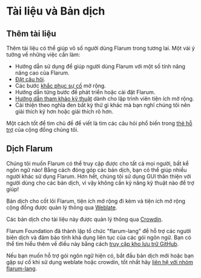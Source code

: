 # Tài liệu và Bản dịch

## Thêm tài liệu

Thêm tài liệu có thể giúp vô số người dùng Flarum trong tương lai. Một vài ý tưởng về những việc cần làm:

- Hướng dẫn sử dụng để giúp người dùng Flarum với một số tính năng nâng cao của Flarum.
- [Đặt câu hỏi](faq.md).
- Các bước [khắc phục sự cố](troubleshoot.md) mở rộng.
- Hướng dẫn từng bước để phát triển hoặc cài đặt Flarum. 
- [Hướng dẫn tham khảo kỹ thuật](extend/README.md) dành cho lập trình viên tiện ích mở rộng.
- Cải thiện theo nghĩa đen bất kỳ thứ gì khác mà bạn nghĩ chúng tôi nên giải thích kỹ hơn hoặc giải thích rõ hơn.

Một cách tốt để tìm chủ đề để viết là tìm các câu hỏi phổ biến trong [thẻ hỗ trợ](https://discuss.flarum.org/t/support) của cộng đồng chúng tôi.

## Dịch Flarum

Chúng tôi muốn Flarum có thể truy cập được cho tất cả mọi người, bất kể ngôn ngữ nào! Bằng cách đóng góp các bản dịch, bạn có thể giúp nhiều người khác sử dụng Flarum. Hơn hết, chúng tôi sử dụng GUI thân thiện với người dùng cho các bản dịch, vì vậy không cần kỹ năng kỹ thuật nào để trợ giúp!

Bản dịch cho cốt lõi Flarum, tiện ích mở rộng đi kèm và tiện ích mở rộng cộng đồng được quản lý thông qua [Weblate](https://weblate.rob006.net/projects/flarum/).

Các bản dịch cho tài liệu này được quản lý thông qua [Crowdin](https://crowdin.com/project/flarum-docs).

Flarum Foundation đã thành lập tổ chức "flarum-lang" để hỗ trợ các người biên dịch và đảm bảo tính khả dụng liên tục của các gói ngôn ngữ. Bạn có thể tìm hiểu thêm về điều này bằng cách [truy cập kho lưu trữ GitHub](https://github.com/flarum-lang/about).

Nếu bạn muốn hỗ trợ gói ngôn ngữ hiện có, bắt đầu bản dịch mới hoặc bạn gặp sự cố khi sử dụng weblate hoặc crowdin, tốt nhất hãy [liên hệ với nhóm flarum-lang](https://discuss.flarum.org/d/27519-the-flarum-language-project).